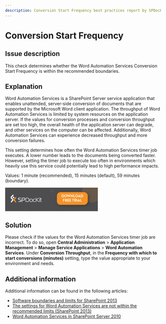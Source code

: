 ```yaml
---
description: Conversion Start Frequency best practices report by SPDocKit determines whether the Word Automation Services Conversion Start Frequency is within the recommended boundaries.
---
```


# Conversion Start Frequency

## Issue description

This check determines whether the Word Automation Services Conversion Start Frequency is within the recommended boundaries.

## Explanation

Word Automation Services is a SharePoint Server service application that enables unattended, server-side conversion of documents that are supported by the Microsoft Word client application. The throughput of Word Automation Services is limited by system resources on the application server. If the values for conversion processes and conversion throughput are set too high, the overall health of the application server can degrade, and other services on the computer can be affected. Additionally, Word Automation Services can experience decreased throughput and more conversion failures.

This setting determines how often the Word Automation Services timer job executes. A lower number leads to the documents being converted faster. However, setting the timer job to execute too often in environments which heavily use this service could potentially lead to high performance impacts.

Values: 1 minute \(recommended\), 15 minutes \(default\), 59 minutes \(boundary\).

[![Download SPDocKit](../../../.gitbook/assets/spdockit_download.png)](http://bit.ly/2US0Zna)

## Solution

Please check if the values for the Word Automation Services timer job are incorrect. To do so, open **Central Administration** &gt; **Application Management** &gt; **Manage Service Applications** &gt; **Word Automation Services**. Under **Conversion Throughput**, in the **Frequency with which to start conversions \(minutes\)** setting, type the value appropriate to your environment and needs.

## Additional information

Additional information can be found in the following articles:

* [Software boundaries and limits for SharePoint 2013](https://technet.microsoft.com/en-us/library/cc262787.aspx)
* [The settings for Word Automation Services are not within the recommended limits \(SharePoint 2013\)](https://technet.microsoft.com/en-us/library/hh487292.aspx)
* [Word Automation Services in SharePoint Server 2010](https://msdn.microsoft.com/en-us/library/ee558278%28v=office.14%29.aspx)

